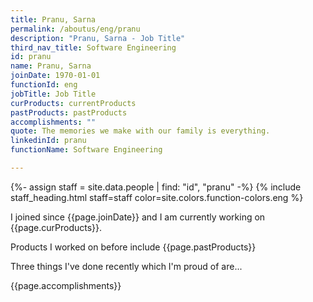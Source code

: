 ```yaml
---
title: Pranu, Sarna
permalink: /aboutus/eng/pranu
description: "Pranu, Sarna - Job Title"
third_nav_title: Software Engineering
id: pranu
name: Pranu, Sarna
joinDate: 1970-01-01
functionId: eng
jobTitle: Job Title
curProducts: currentProducts
pastProducts: pastProducts
accomplishments: ""
quote: The memories we make with our family is everything.
linkedinId: pranu
functionName: Software Engineering

---
```


{%- assign staff = site.data.people | find: "id", "pranu" -%}
{% include staff_heading.html staff=staff color=site.colors.function-colors.eng %}

<p>I joined since {{page.joinDate}} and I am currently working on {{page.curProducts}}.</p>

<p>Products I worked on before include {{page.pastProducts}}</p>

<p>Three things I've done recently which I'm proud of are...</p>
{{page.accomplishments}}
